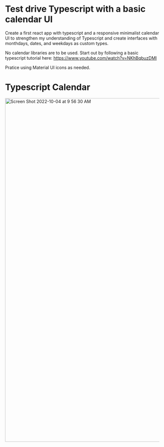 # Test drive Typescript with a basic calendar UI

Create a first react app with typescript and a responsive minimalist calendar UI to strengthen my understanding of Typescript and create interfaces with monthdays, dates, and weekdays as custom types.

No calendar libraries are to be used. Start out by following a basic typescript tutorial here: https://www.youtube.com/watch?v=NKhBqbuzDMI

Pratice using Material UI icons as needed.

# Typescript Calendar

<img width="1124" alt="Screen Shot 2022-10-04 at 9 56 30 AM" src="https://user-images.githubusercontent.com/39348241/193881150-4ac21f6e-d0a7-45a6-b2d8-6926343b211b.png">
